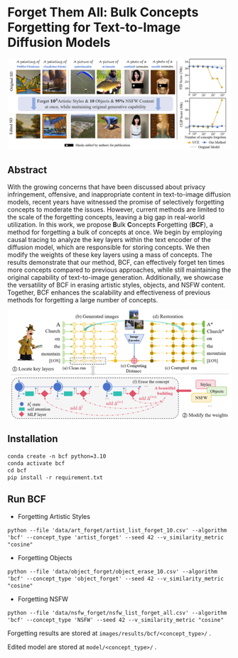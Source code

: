 # Forget Them All: Bulk Concepts Forgetting for Text-to-Image Diffusion Models

<img style="witdh: 100%;" src="images/first_pic.png">

##  Abstract
With the growing concerns that have been discussed about privacy infringement, offensive, and inappropriate content in text-to-image diffusion models, recent years have witnessed the promise of selectively forgetting concepts to moderate the issues. However, current methods are limited to the scale of the forgetting concepts, leaving a big gap in real-world utilization. In this work, we propose **B**ulk **C**oncepts **F**orgetting (**BCF**), a method for forgetting a bulk of concepts at once. We begin by employing causal tracing to analyze the key layers within the text encoder of the diffusion model, which are responsible for storing concepts. We then modify the weights of these key layers using a mass of concepts. The results demonstrate that our method, BCF, can effectively forget ten times more concepts compared to previous approaches, while still maintaining the original capability of text-to-image generation. Additionally, we showcase the versatility of BCF in erasing artistic styles, objects, and NSFW content. Together, BCF enhances the scalability and effectiveness of previous methods for forgetting a large number of concepts.   

<img style="witdh: 100%;" src="images/method.png">

## Installation
```
conda create -n bcf python=3.10
conda activate bcf
cd bcf
pip install -r requirement.txt
```

## Run BCF

- Forgetting Artistic Styles

```
python --file 'data/art_forget/artist_list_forget_10.csv' --algorithm 'bcf' --concept_type 'artist_forget' --seed 42 --v_similarity_metric "cosine"
```

- Forgetting Objects

```
python --file 'data/object_forget/object_erase_10.csv' --algorithm 'bcf' --concept_type 'object_forget' --seed 42 --v_similarity_metric "cosine"
```

- Forgetting NSFW

```
python --file 'data/nsfw_forget/nsfw_list_forget_all.csv' --algorithm 'bcf' --concept_type 'NSFW' --seed 42 --v_similarity_metric "cosine"
```

Forgetting results are stored at `images/results/bcf/<concept_type>/` .

Edited model are stored at `model/<concept_type>/` .



